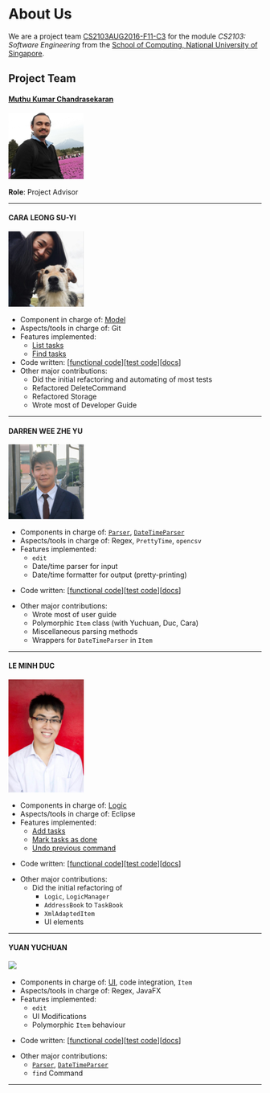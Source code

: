 ﻿# About Us

We are a project team [CS2103AUG2016-F11-C3](https://github.com/CS2103AUG2016-F11-C3) for the module *CS2103: Software Engineering* from the [School of Computing, National University of Singapore](http://www.comp.nus.edu.sg).

<!-- Template

* Components in charge of: [Storage](https://github.com/se-edu/addressbook-level4/blob/master/docs/DeveloperGuide.md#storage-component)
* Aspects/tools in charge of: Testing, Git
* Features implemented:
   * [List persons](https://github.com/se-edu/addressbook-level4/blob/master/docs/UserGuide.md#listing-all-persons--list)
   * [Delete person](https://github.com/se-edu/addressbook-level4/blob/master/docs/UserGuide.md#deleting-a-person--delete)
* Code written: [[functional code](A123456.md)][[test code](A123456.md)][[docs](A123456.md)]
* Other major contributions:
  * Did the initial refactoring from AddressBook to ToDoList [[#133](https://github.com/se-edu/addressbook-level4/pull/152) ]
  * Set up Travis and Coveralls 

-->

## Project Team

#### [Muthu Kumar Chandrasekaran](http://wing.comp.nus.edu.sg/~cmkumar)
<img src="images/Muthu.jpg" width="150"><br>

**Role**: Project Advisor

-----

#### CARA LEONG SU-YI
<img src="images/Cara.jpg" width="150"><br>

* Component in charge of: [Model](https://github.com/CS2103AUG2016-F11-C3/main/blob/master/src/main/java/seedu/address/model/ModelManager.java)
* Aspects/tools in charge of: Git
* Features implemented:
	* [List tasks](#11)
	* [Find tasks](#9)
* Code written: [[functional code](../collated/main/A0131560U.md)][[test code](../collated/test/A0131560U.md)][[docs](../collated/docs/A0131560U.md)]
* Other major contributions:
	* Did the initial refactoring and automating of most tests
	* Refactored DeleteCommand
	* Refactored Storage
	* Wrote most of Developer Guide

-----

#### DARREN WEE ZHE YU
<img src="images/Darren.jpg" width="150"><br>
* Components in charge of: [`Parser`](https://github.com/CS2103AUG2016-F11-C3/main/blob/master/src/main/java/seedu/address/logic/parser/Parser.java), [`DateTimeParser`](https://github.com/CS2103AUG2016-F11-C3/main/blob/master/src/main/java/seedu/address/logic/parser/DateTimeParser.java)
* Aspects/tools in charge of: Regex, `PrettyTime`, `opencsv`
* Features implemented:
   * `edit`
   * Date/time parser for input
   * Date/time formatter for output (pretty-printing)
- Code written: [[functional code](../collated/main/A0147609X.md)][[test code](../collated/test/A0147609X.md)][[docs](../collated/docs/A0147609X.md)]
* Other major contributions:
   * Wrote most of user guide
   * Polymorphic `Item` class (with Yuchuan, Duc, Cara)
   * Miscellaneous parsing methods
   * Wrappers for `DateTimeParser` in `Item`
-----

#### LE MINH DUC
<img src="images/MinhDuc.jpg" width="150"><br>

* Components in charge of: [Logic]()
* Aspects/tools in charge of: Eclipse
* Features implemented:
   * [Add tasks]()
   * [Mark tasks as done]()
   * [Undo previous command]()
- Code written: [[functional code](../collated/main/A0144750J.md)][[test code](../collated/test/A0144750J.md)][[docs](../collated/docs/A0144750J.md)]
* Other major contributions:
  * Did the initial refactoring of 
      * `Logic`, `LogicManager`
      * `AddressBook` to `TaskBook`
      * `XmlAdaptedItem`
      * UI elements

-----

#### YUAN YUCHUAN
<img src="images/Yuchaun.jpg" width="150"><br>

* Components in charge of: [UI](), code integration, `Item`
* Aspects/tools in charge of: Regex, JavaFX
* Features implemented:
   * `edit`
   * UI Modifications
   * Polymorphic `Item` behaviour
- Code written: [[functional code](../collated/main/A0092390E.md)][[test code](../collated/test/A0092390E.md)][[docs](../collated/docs/A0092390E.md)]
* Other major contributions:
  * [`Parser`](https://github.com/CS2103AUG2016-F11-C3/main/blob/master/src/main/java/seedu/address/logic/parser/Parser.java), [`DateTimeParser`](https://github.com/CS2103AUG2016-F11-C3/main/blob/master/src/main/java/seedu/address/logic/parser/DateTimeParser.java)
  * `find` Command
-----